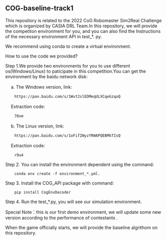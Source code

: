 ## COG-baseline-track1
This repository is related to the 2022 CoG Robomaster Sim2Real Challenge which is organized by CASIA DRL Team.In this repository, we will provide the competiton environment for you, and you can also find the Instructions of the necessary environment API in test_*. py.            

We recommend using conda to create a virtual environment.  

How to use the code we provided?  

Step 1.We provide two environments for you to use different os(Windows/Linux) to paticipate in this competition.You can get the environment by the baidu network disk:  

　 a. The Windows version, link:  

        https://pan.baidu.com/s/1Wvt2slEDMeqULXCqeGzqoQ 
        
　 Extraction code:  

        78xm

　 b. The Linux version, link:  

        https://pan.baidu.com/s/1oFifZWyzYRWAPQEBMkTIsQ 
        
　 Extraction code:

        r9u4  
        
Step 2. You can install the environment dependent using the command:

        conda env create -f environment_*.yml.  

Step 3. Install the COG_API package with command:

        pip install CogEnvDecoder

Step 4. Run the test_*.py, you will see our simulation environment.  
               
Special Note：this is our first demo environment, we will update some new version according to the performance of contestants .  
        
When the game officially starts, we will provide the baseline algrithom on this repository.
